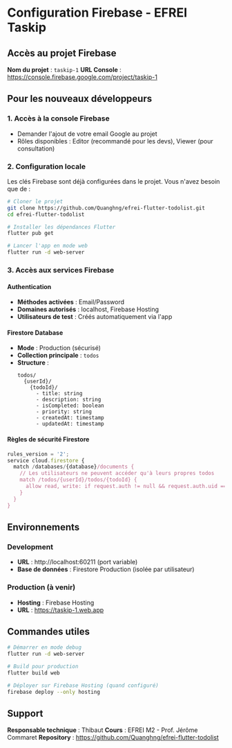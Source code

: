 # Configuration Firebase - EFREI Taskip

## Accès au projet Firebase

**Nom du projet** : `taskip-1`
**URL Console** : https://console.firebase.google.com/project/taskip-1

## Pour les nouveaux développeurs

### 1. Accès à la console Firebase
- Demander l'ajout de votre email Google au projet
- Rôles disponibles : Editor (recommandé pour les devs), Viewer (pour consultation)

### 2. Configuration locale

Les clés Firebase sont déjà configurées dans le projet. Vous n'avez besoin que de :

```bash
# Cloner le projet
git clone https://github.com/Quanghng/efrei-flutter-todolist.git
cd efrei-flutter-todolist

# Installer les dépendances Flutter
flutter pub get

# Lancer l'app en mode web
flutter run -d web-server
```

### 3. Accès aux services Firebase

#### Authentication
- **Méthodes activées** : Email/Password
- **Domaines autorisés** : localhost, Firebase Hosting
- **Utilisateurs de test** : Créés automatiquement via l'app

#### Firestore Database
- **Mode** : Production (sécurisé)
- **Collection principale** : `todos`
- **Structure** :
  ```
  todos/
    {userId}/
      {todoId}/
        - title: string
        - description: string
        - isCompleted: boolean
        - priority: string
        - createdAt: timestamp
        - updatedAt: timestamp
  ```

#### Règles de sécurité Firestore
```javascript
rules_version = '2';
service cloud.firestore {
  match /databases/{database}/documents {
    // Les utilisateurs ne peuvent accéder qu'à leurs propres todos
    match /todos/{userId}/todos/{todoId} {
      allow read, write: if request.auth != null && request.auth.uid == userId;
    }
  }
}
```

## Environnements

### Development
- **URL** : http://localhost:60211 (port variable)
- **Base de données** : Firestore Production (isolée par utilisateur)

### Production (à venir)
- **Hosting** : Firebase Hosting
- **URL** : https://taskip-1.web.app

## Commandes utiles

```bash
# Démarrer en mode debug
flutter run -d web-server

# Build pour production
flutter build web

# Déployer sur Firebase Hosting (quand configuré)
firebase deploy --only hosting
```

## Support

**Responsable technique** : Thibaut
**Cours** : EFREI M2 - Prof. Jérôme Commaret
**Repository** : https://github.com/Quanghng/efrei-flutter-todolist
